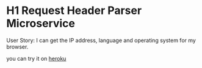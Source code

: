 # H1 Request Header Parser Microservice

User Story: I can get the IP address, language and operating system for my browser.

you can try it on [heroku](https://prorovsky-request-header.herokuapp.com/api/whoami)